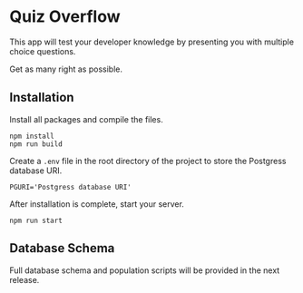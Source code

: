 # Quiz Overflow

This app will test your developer knowledge by presenting you with multiple choice questions.

Get as many right as possible.

## Installation

Install all packages and compile the files.

```
npm install
npm run build
```

Create a `.env` file in the root directory of the project to store the Postgress database URI.

```
PGURI='Postgress database URI'
```

After installation is complete, start your server.

```
npm run start
```

## Database Schema

Full database schema and population scripts will be provided in the next release.
